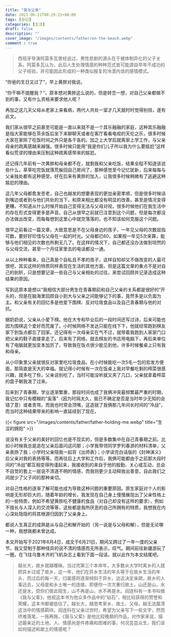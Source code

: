 ```yaml
---
title: "我与父亲"
date: 2021-06-21T08:29:21+08:00
tags: [杂记]
categories: [生活]
draft: false
description: ""
cover_image: "/images/contents/father/on-the-beach.webp"
comment : true
---
```

>西班牙导演阿莫多瓦曾经说过，男性悲剧的源头在于被体制异化的父子关系。阿莫多瓦认为，此后人生处理情感的种种范式皆可能源自早年不成功的父子经验，并可能因此形成的一种类似报复的冷漠内敛的感情模式。

“你爸的生日又过了”，早上黄胖对我说。

“你干嘛不提醒我？”，原本想对黄胖这么说的，但是转念一想，对自己父亲都做不到的事，又有什么资格来要求他人呢？

再加之这几天父母从老家上来看病，两代人共处一室才几天就时时觉得别扭，遂有此文。
<!--more-->

我们家从很早之前甚至可能是一直以来就不是一个其乐融融的家庭，这种其乐融融是指大家能够在茶余饭后坐下来聊聊天或者在客厅看看电视的天伦之乐，很多时候大家在家除了吃饭时间之外只是各干各的。加之上大学后就离家上学工作，与父亲母亲的疏离感越来越强。很多时候只能用“我是你们儿子所以我为什么要尴尬”这样看似荒谬的理由来压制这种疏离感带来的尴尬。

还记得几年前有一次黄胖和母亲都不在，就剩我和父亲吃饭，结果全程不知道该说些什么，草草吃完饭就落荒躲回自己房间了，那种感觉至今记忆犹新，后来每每与父亲独处都有这种感受。好在后来有黄胖的加入，让我很多时候稍微有了逃避这种尴尬的理由。

这几年父母都愈发苍老，自己也越发的想要表现的更加亲密孝顺，但是很多时候话到嘴边或者到与他们共处的当下，和原来相比都没有明显的改善。甚至是情况变得更糟，不知道从什么时候开始自己变得无法与父母对视，很多时候他们在我生活中的存在形式变得更多是声音。自己从很早之前就已注意到这个问题，但是每次都没办法做出改变，而每每想到这里心中就空落落的，也不知该如何克服这个问题。

很早之前看过一篇文章，大致意思是不在父母身边的孩子，一年见父母的次数屈指可数，要好好珍惜与父母在一起的时光。父母都已60，如果按一年见5次来算，能够与他们相见的次数也所剩无几了。在这样的情况下，自己都还没办法做到坦然的与父母交流，甚至一个月往家里去的电话都没一通。

从以上种种看来，自己真是个自私且不孝的孩子，这样自知却又不做改变的人最可恨吧，其实这样的特质同样表现在生活的其他方面，但是这篇文章的重点不是对自己的剖析，只是想要记录一些自己与父亲相处的过往，来尝试回顾并记录造成这种结果的原因。

写到这原本是想以“我相信大部分男生在青春期前和自己父亲的关系都是很好的”开头的，但是在脑海里回顾自小到大与父亲之间能够记下的事，竟然多是以负面为主。和父亲有关的回忆多是他爱下围棋、反对垃圾食品以及自己青春期与他的对抗。

据奶奶说，父亲从小爱下棋。他在大专和毕业后的一段时间还写过诗，后来可能也因为围棋这个爱好而荒废了。小时候网络不发达只能在线下下，他就经常跑到棋友家下到饭点都忘了回家。还记得有一次母亲实在气不过，就带着我跑到人家家门口把父亲的鞋子直接拿走了。后来有了网络，就去棋友的书店用电脑下，再后来单位有了电脑就更加变本加厉了，导致我在饭点很少能见到他，许多时候餐桌上只有我和母亲。

从小印象里父亲就很反对家里吃垃圾食品，在小时候能吃一次5毛一包的宏发方便面，那简直是天大的幸福。就记得小时候有一次在饭桌上我对早餐吃剩的榨菜很感兴趣，就多吃了些，父亲说别吃了，当时可能没听就又夹了几口，父亲就拿着榨菜的盘子朝我泼了过来。

后来到了青春期，学业逐渐繁重，那段时间也成了我俩冲突最频繁最严重的时期，我记忆中只有模糊的“奚落”（因为时隔太久，我已不确定是否是当时年少无知的会错了意）或者责骂，而我也时常会顶嘴，这造就了我俩那几年间长时间的“冷战”，而当时这种结果带来的影响一直延续到了现在。

{{< figure src="/images/contents/father/father-holding-me.webp" title="生涩的拥抱" >}}

说没有关于父亲的美好的回忆也是不现实的，但是多数集中在自己青春期之前。比如小时候我总是追在父亲后面问这问那；小学我带领同学罗列春游的材料清单，父亲表扬了我；小学时父亲陪我一起背《出师表》；小学读完白话版的《封神演义》后父亲对我的表扬等等。而再往后上大学和工作后，我俩可能都由于之前那大段时间的“冷战”都互相变得拘谨起来，我接收到的来自于他的殷勤、关心或互动，总会不自觉的套上一层说不清道不明的情感，而我则更少主动释放出善意，自此我们之间就少了父子间的那种亲切。

对自己性格的逐渐了解可能也成为导致这种问题的重要原因。原生家庭对个人的影响是无形却巨大的，随着年龄的增长，我发现在自己身上慢慢展现出了父亲性格上的一些特质，例如不希望黄胖吃不健康的食品（对自己却没有这样的要求），例如不擅长与人深入的交流等等，这些都是我所厌恶的自己所拥有的特质，我想我在内心深处隐隐的将其根源归因到了父亲身上。

都说人生真正的成熟是从与自己和解开始的（另一说是与父母和解），但是无论哪一种，我想我都未曾达成。

本文开始写于2021年6月4日，成文于6月21日，期间又跨过了一年一度的父亲节，我又受制于那种怪异的说不清的情感而无所表示，叹气。期间前往新疆游玩了一圈，在飞往乌鲁木齐的飞机杂志上看到下面一段话，就以此作为本文结尾吧。

>越长大，故乡就越暧昧。当过完第三个本命年，大多数从大学时离乡的人就把异乡过成了故乡，这一年，他们在异乡生活的年头等于在故乡生活的年头，而过后的每一天，归属感将逐渐倾斜于异乡。远近决定亲疏，故乡的人事远去，父母是和乡土唯一的连接。即便你一次次重归故土，山还是山，水还是水，但你们彼此陌生，山不再是山，水不再是水。阎连科有一本书叫做《我与父辈》，他视这本书为他众多作品中的“钻石”，相比较获得的赞誉和荣耀，这本书都被低估了。越长大，越思考家乡、故土、父母，越无法厘清这当中的情感羁绊。阎连科在父亲过世时，希望为父亲写下一些文字，然而终难落笔，一拖再拖，《我与父辈》是他比较晚期的作品，对作家来说，描述最亲近的土地、人、情感尚是件疼痛和困难的事，何况芸芸众生，我们该如何描述和故土的情感呢？
